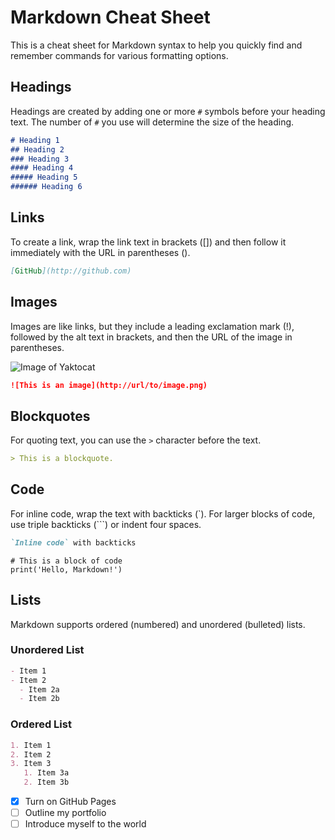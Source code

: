 # Markdown Cheat Sheet

This is a cheat sheet for Markdown syntax to help you quickly find and remember commands for various formatting options.

## Headings

Headings are created by adding one or more `#` symbols before your heading text. The number of `#` you use will determine the size of the heading.

```markdown
# Heading 1
## Heading 2
### Heading 3
#### Heading 4
##### Heading 5
###### Heading 6
```


## Links

To create a link, wrap the link text in brackets ([]) and then follow it immediately with the URL in parentheses ().

```markdown
[GitHub](http://github.com)
```

## Images

Images are like links, but they include a leading exclamation mark (!), followed by the alt text in brackets, and then the URL of the image in parentheses.

![Image of Yaktocat](https://octodex.github.com/images/yaktocat.png)

```markdown
![This is an image](http://url/to/image.png)
```

## Blockquotes

For quoting text, you can use the `>` character before the text.

```markdown
> This is a blockquote.
```

## Code

For inline code, wrap the text with backticks (`). For larger blocks of code, use triple backticks (```) or indent four spaces.

```markdown
`Inline code` with backticks
```

```
# This is a block of code
print('Hello, Markdown!')
```

## Lists

Markdown supports ordered (numbered) and unordered (bulleted) lists.

### Unordered List

```markdown
- Item 1
- Item 2
  - Item 2a
  - Item 2b
```

### Ordered List

```markdown
1. Item 1
2. Item 2
3. Item 3
   1. Item 3a
   2. Item 3b
```

- [x] Turn on GitHub Pages
- [ ] Outline my portfolio
- [ ] Introduce myself to the world
